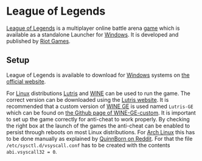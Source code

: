 # League of Legends

[League of Legends](https://www.leagueoflegends.com/en-us) is a multiplayer
online battle arena [game](/wiki/games.md) which is available as a standalone Launcher for
[Windows](/wiki/windows.md).
It is developed and published by [Riot Games](https://www.riotgames.com/en).

## Setup

League of Legends is available to download for
[Windows](/wiki/windows.md) systems on
[the official website](https://signup.leagueoflegends.com/en-us/signup/index#/).

For [Linux](/wiki/linux.md) distributions [Lutris](/wiki/games/lutris.md)
and [WINE](/wiki/linux/wine.md) can be used to run the game.
The correct version can be downloaded using the
[Lutris website](https://lutris.net/games/league-of-legends/).
It is recommended that a custom version of [WINE GE](/wiki/linux/wine.md) is
used named `Lutris-GE` which can be found on
[the Github page of WINE-GE-custom](https://github.com/GloriousEggroll/wine-ge-custom/releases?q=lol&expanded=true).
It is important to set up the game correctly for anti-cheat to work properly.
By checking the right box at the launch of the games the anti-cheat can be
enabled to persist through reboots on most Linux distributions.
For [Arch Linux](/wiki/linux/arch-linux.md) this has to be done
manually as explained by
[QuinnBorn on Reddit](https://www.reddit.com/r/leagueoflinux/comments/eokiir/anticheat_popup_every_reboot/).
For that the file `/etc/sysctl.d/vsyscall.conf` has to be created with the
contents `abi.vsyscall32 = 0`.

